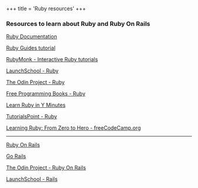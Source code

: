 +++
title = 'Ruby resources'
+++

### Resources to learn about **Ruby** and **Ruby On Rails**


[Ruby Documentation](https://www.ruby-lang.org/en/documentation/)

[Ruby Guides tutorial](https://www.rubyguides.com/ruby-tutorial/)

[RubyMonk - Interactive Ruby tutorials](https://www.rubymonk.com/)

[LaunchSchool - Ruby](https://launchschool.com/books/ruby/read/introduction)

[The Odin Project - Ruby](https://www.theodinproject.com/paths/full-stack-ruby-on-rails/courses/ruby)

[Free Programming Books - Ruby](https://github.com/EbookFoundation/free-programming-books/blob/main/books/free-programming-books-langs.md#ruby)

[Learn Ruby in Y Minutes](https://learnxinyminutes.com/ruby/)

[TutorialsPoint - Ruby](https://www.tutorialspoint.com/ruby/index.htm)

[Learning Ruby: From Zero to Hero - freeCodeCamp.org](https://www.freecodecamp.org/news/learning-ruby-from-zero-to-hero-90ad4eecc82d/)

---

[Ruby On Rails](https://rubyonrails.org/)

[Go Rails](https://gorails.com/)

[The Odin Project - Ruby On Rails](https://www.theodinproject.com/paths/full-stack-ruby-on-rails/courses/ruby-on-rails)

[LaunchSchool - Rails](https://launchschool.com/books/demystifying_rails/read/introduction)
